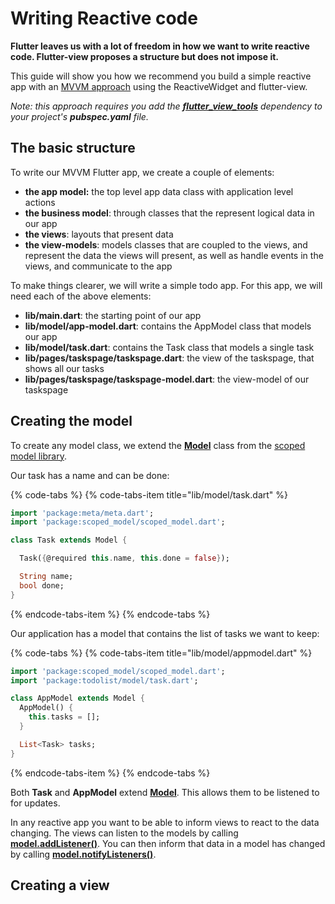 # Writing Reactive code

**Flutter leaves us with a lot of freedom in how we want to write reactive code. Flutter-view proposes a structure but does not impose it.**

This guide will show you how we recommend you build a simple reactive app with an [MVVM approach](https://en.wikipedia.org/wiki/Model–view–viewmodel) using the ReactiveWidget and flutter-view.

_Note: this approach requires you add the_ [_**flutter\_view\_tools**_](https://pub.dartlang.org/packages/flutter_view_tools) _dependency to your project's **pubspec.yaml** file._

## The basic structure

To write our MVVM Flutter app, we create a couple of elements:

* **the app model:** the top level app data class with application level actions
* **the business model**: through classes that the represent logical data in our app
* **the views**: layouts that present data
* **the view-models**: models classes that are coupled to the views, and represent the data the views will present, as well as handle events in the views, and communicate to the app

To make things clearer, we will write a simple todo app. For this app, we will need each of the above elements:

* **lib/main.dart**: the starting point of our app
* **lib/model/app-model.dart**: contains the AppModel class that models our app
* **lib/model/task.dart**: contains the Task class that models a single task
* **lib/pages/taskspage/taskspage.dart**: the view of the taskspage, that shows all our tasks
* **lib/pages/taskspage/taskspage-model.dart**: the view-model of our taskspage

## Creating the model

To create any model class, we extend the [**Model**](https://pub.dartlang.org/documentation/scoped_model/latest/scoped_model/Model-class.html) class from the [scoped model library](https://pub.dartlang.org/packages/scoped_model).

Our task has a name and can be done:

{% code-tabs %}
{% code-tabs-item title="lib/model/task.dart" %}
```dart
import 'package:meta/meta.dart';
import 'package:scoped_model/scoped_model.dart';

class Task extends Model {

  Task({@required this.name, this.done = false});

  String name;
  bool done;
}
```
{% endcode-tabs-item %}
{% endcode-tabs %}

Our application has a model that contains the list of tasks we want to keep:

{% code-tabs %}
{% code-tabs-item title="lib/model/appmodel.dart" %}
```dart
import 'package:scoped_model/scoped_model.dart';
import 'package:todolist/model/task.dart';

class AppModel extends Model {
  AppModel() {
    this.tasks = [];
  }

  List<Task> tasks;
}
```
{% endcode-tabs-item %}
{% endcode-tabs %}

Both **Task** and **AppModel** extend [**Model**](https://pub.dartlang.org/documentation/scoped_model/latest/scoped_model/Model-class.html). This allows them to be listened to for updates. 

In any reactive app you want to be able to inform views to react to the data changing. The views can listen to the models by calling [**model.addListener\(\)**](https://pub.dartlang.org/documentation/scoped_model/latest/scoped_model/Model/addListener.html). You can then inform that data in a model has changed by calling [**model.notifyListeners\(\)**](https://pub.dartlang.org/documentation/scoped_model/latest/scoped_model/Model/notifyListeners.html).

## Creating a view



